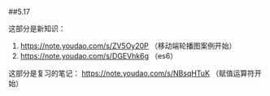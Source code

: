 ##5.17

这部分是新知识：  
1. https://note.youdao.com/s/ZV5Oy20P （移动端轮播图案例开始）
2. https://note.youdao.com/s/DGEVhk6g （es6）
   
这部分是复习的笔记：
https://note.youdao.com/s/NBsqHTuK    （赋值运算符开始）